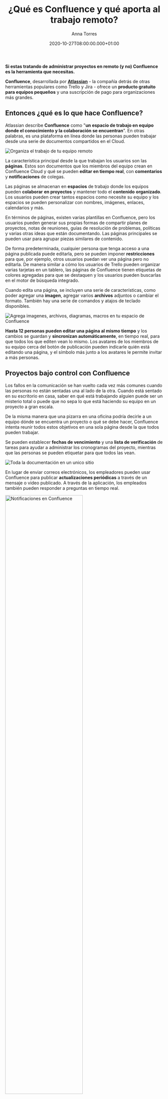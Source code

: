 ﻿---
layout: post
title: '¿Qué es Confluence y qué aporta al trabajo remoto?'
description: El trabajo en equipo empieza en Confluence. Te contamos en qué consiste este espacio de trabajo colaborativo diseñado por Atlassian. 
date: '2020-10-27T08:00:00.000+01:00'
author: Anna Torres
categories: 
- atlassian

cover: /img/posts/2020-09-07-que-es-confluence-y-que-aporta-al-trabajo-remoto-thumb.jpg
modified_time: '2020-10-27T08:00:00.000+01:00'
---


**Si estas tratando de administrar proyectos en remoto (y no) Confluence es la herramienta que necesitas.**

**Confluence**, desarrollada por [**Atlassian**](https://www.excentia.es/atlassian) - la compañía detrás de otras herramientas populares como Trello y Jira - ofrece un **producto gratuito para equipos pequeños** y una suscripción de pago para organizaciones más grandes.

## Entonces ¿qué es lo que hace Confluence?


Atlassian describe **Confluence** como "**un espacio de trabajo en equipo donde el conocimiento y la colaboración se encuentran**". En otras palabras, es una plataforma en línea donde las personas pueden trabajar desde una serie de documentos compartidos en el Cloud.

<img src="/img/posts/2020-09-07-que-es-confluence-y-que-aporta-al-trabajo-remoto-organiza.png" alt="Organiza el trabajo de tu equipo remoto">

La característica principal desde la que trabajan los usuarios son las **páginas**. Estos son documentos que los miembros del equipo crean en Confluence Cloud y qué se pueden **editar en tiempo real**, con **comentarios** y **notificaciones** de colegas.

Las páginas se almacenan en **espacios** de trabajo donde los equipos pueden **colaborar** **en proyectos** y mantener todo el **contenido** **organizado**. Los usuarios pueden crear tantos espacios como necesite su equipo y los espacios se pueden personalizar con nombres, imágenes, enlaces, calendarios y más.

En términos de páginas, existen varias plantillas en Confluence, pero los usuarios pueden generar sus propias formas de compartir planes de proyectos, notas de reuniones, guías de resolución de problemas, políticas y varias otras ideas que están documentando. Las páginas principales se pueden usar para agrupar piezas similares de contenido.


De forma predeterminada, cualquier persona que tenga acceso a una página publicada puede editarla, pero se pueden imponer **restricciones** para que, por ejemplo, otros usuarios puedan ver una página pero no editarla. De manera similar a cómo los usuarios de Trello pueden organizar varias tarjetas en un tablero, las páginas de Confluence tienen etiquetas de colores agregadas para que se destaquen y los usuarios pueden buscarlas en el motor de búsqueda integrado.

Cuando edita una página, se incluyen una serie de características, como poder agregar una **imagen**, agregar varios **archivos** adjuntos o cambiar el formato. También hay una serie de comandos y atajos de teclado disponibles.

<img src="/img/posts/2020-09-07-que-es-confluence-y-que-aporta-al-trabajo-remoto-macro.jpg" alt="Agrega imagenes, archivos, diagramas, macros en tu espacio de Confluence ">

**Hasta 12 personas pueden editar una página al mismo tiempo** y los cambios se guardan y **sincronizan automáticamente**, en tiempo real, para que todos los que editen vean lo mismo. Los avatares de los miembros de su equipo cerca del botón de publicación pueden indicarle quién está editando una página, y el símbolo más junto a los avatares le permite invitar a más personas.

## Proyectos bajo control con Confluence


Los fallos en la comunicación se han vuelto cada vez más comunes cuando las personas no están sentadas una al lado de la otra. Cuando está sentado en su escritorio en casa, saber en qué está trabajando alguien puede ser un misterio total o puede que no sepa lo que está haciendo su equipo en un proyecto a gran escala.

De la misma manera que una pizarra en una oficina podría decirle a un equipo dónde se encuentra un proyecto o qué se debe hacer, Confluence intenta reunir todos estos objetivos en una sola página desde la que todos pueden trabajar.

Se pueden establecer **fechas de vencimiento** y una **lista de verificación** de tareas para ayudar a administrar los cronogramas del proyecto, mientras que las personas se pueden etiquetar para que todos las vean.

<img src="/img/posts/2020-09-07-que-es-confluence-y-que-aporta-al-trabajo-remoto-documentacion.jpg" alt="Toda la documentación en un unico sitio">

En lugar de enviar correos electrónicos, los empleadores pueden usar Confluence para publicar **actualizaciones periódicas** a través de un mensaje o video publicado. A través de la aplicación, los empleados también pueden responder a preguntas en tiempo real.

<img src="/img/posts/2020-09-07-que-es-confluence-y-que-aporta-al-trabajo-remoto-notificaciones.jpg" alt="Notificaciones en Confluence" width="70%">

Existen otras herramientas de colaboración que sin duda ha utilizado en algún momento en el pasado, como Google Docs o OneDrive, pero **Confluence** es la que mejor herramienta para desatar el potencial de los equipos que trabajan de forma remota satisfaciendo toda las necesidades (y brechas) de comunicación.

## Más informaciones sobre Confluence

Si necesitas mas informaciones o lo quieres para tu equipo no dudes en <a href="http://www.excentia.es/#contact">contactarnos</a> y estaremos encantados de ayudaros.

<span id="contact-button" class="btn btn-outline-white btn-xl" style="background:#333333; border:none">Contáctanos para más información</span>